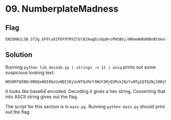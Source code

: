 # 09. NumberplateMadness

## Flag

```
ENIGMA{LSB_ST3g_bF9laXZFbF9TRVZlbl83XwgDinDp8+zPHSBGj/NRmeWdKH0BnBtUensV/p5Z8xGdLGFPxDi5fjWYLTkhBuFkUQ==}
```

## Solution

Running `python lsb_decode.py | strings -n 12 | uniq` prints out some suspicious looking text.

```
NDU0RTQ5NDc0RDQxN0I0QzUzNDI1RjUzNTQzMzY3NUY2MjQ2Mzk2QzYxNTg1QTQ2NjI0NjM5NTQ1MjU2NUE2QzYyNkMzODMzNTg3NzY3NDQ2OTZFNDQ3MDM4MkI3QTUwNDg1MzQyNDc2QTJGNEU1MjZENjU1NzY0NEI0ODMwNDI2RTQyNzQ1NTY1NkU3MzU2MkY3MDM1NUEzODc4NDc2NDRDNDc0NjUwNzg0NDY5MzU2NjZBNTc1OTRDNTQ2QjY4NDI3NTQ2NkI1NTUxM0QzRDdE
```

It looks like base64 encoded. Decoding it gives a hex string. Converting that into ASCII string gives out the flag.

The script for this section is in `main.py`. Running `python main.py` should print out the flag.

